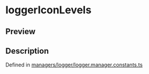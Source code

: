 
      
# loggerIconLevels

<div class="api-docs__section" data-reactroot="">

## Preview

</div><div class="api-docs__section" data-reactroot="">

## Description

</div><div class="api-docs__description" data-reactroot=""><span class="api-docs__do-not-parse">



</span></div><div class="api-docs__definition" data-reactroot="">

Defined in [managers/logger/logger.manager.constants.ts](https://github.com/BetterTyped/hyper-fetch/blob/089b54eb/packages/core/src/managers/logger/logger.manager.constants.ts#L12)

</div>